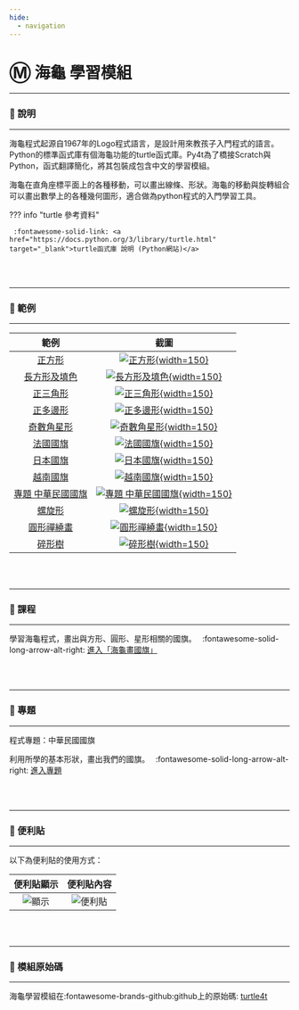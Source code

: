 ```yaml
---
hide:
  - navigation
---
```


# Ⓜ️ 海龜 學習模組

---------------

### 📗 說明

---------------

海龜程式起源自1967年的Logo程式語言，是設計用來教孩子入門程式的語言。Python的標準函式庫有個海龜功能的turtle函式庫。Py4t為了橋接Scratch與Python，函式翻譯簡化，將其包裝成包含中文的學習模組。

海龜在直角座標平面上的各種移動，可以畫出線條、形狀。海龜的移動與旋轉組合可以畫出數學上的各種幾何圖形，適合做為python程式的入門學習工具。

??? info "turtle 參考資料"

     :fontawesome-solid-link: <a href="https://docs.python.org/3/library/turtle.html" target="_blank">turtle函式庫 說明 (Python網站)</a>

<br/><br/>

---------------

### 📘 範例

---------------

| 範例                             | 截圖                                                              |
| :-----------:                    | :------------------------------------:                            |
| [正方形](draw_square.md)          | [![正方形](draw_square.jpg){width=150}](draw_square.md)           |
| [長方形及填色](rectangle_and_fill.md)          | [![長方形及填色](rectangle_and_fill.jpg){width=150}](rectangle_and_fill.md)           |
| [正三角形](draw_triangle.md)          | [![正三角形](draw_triangle.jpg){width=150}](draw_triangle.md)           |
| [正多邊形](regular_polygon.md)    | [![正多邊形](regular_polygon.jpg){width=150}](regular_polygon.md) |
| [奇數角星形](odd_number_star.md)               | [![奇數角星形](odd_number_star.jpg){width=150}](odd_number_star.md)                     |
| [法國國旗](flag_of_france.md)               | [![法國國旗](flag_of_france.jpg){width=150}](flag_of_france.md)
| [日本國旗](flag_of_japan.md)               | [![日本國旗](flag_of_japan.jpg){width=150}](flag_of_japan.md)                      |
| [越南國旗](flag_of_vietnam.md)               | [![越南國旗](flag_of_vietnam.jpg){width=150}](flag_of_vietnam.md)                      |
| [專題 中華民國國旗](roc_flag.md)               | [![專題 中華民國國旗](roc_flag.jpg){width=150}](roc_flag.md)                      |
| [螺旋形](spiral.md)               | [![螺旋形](spiral.jpg){width=150}](spiral.md)                     |
| [圓形禪繞畫](circle_zentangle.md)               | [![圓形禪繞畫](circle_zentangle.jpg){width=150}](circle_zentangle.md)                      |
| [碎形樹](fractal_tree.md)               | [![碎形樹](fractal_tree.jpg){width=150}](fractal_tree.md)      |




<br/><br/>


---------------

### 📒 課程

---------------

學習海龜程式，畫出與方形、圓形、星形相關的國旗。　 :fontawesome-solid-long-arrow-alt-right: <a href="../lesson/national_flag/" target="_blank">進入「海龜畫國旗」</a>

<br/><br/>

---------------

### 📕 專題

---------------

程式專題：中華民國國旗

利用所學的基本形狀，畫出我們的國旗。　 :fontawesome-solid-long-arrow-alt-right: <a href="../lesson/national_flag/project_roc_flag/" target="_blank">進入專題</a>

<br/><br/>

---------------

### 📗 便利貼

---------------

以下為便利貼的使用方式：

| 便利貼顯示                           | 便利貼內容                                                              |
| :-----------:                    | :------------------------------------:                            |
| ![顯示](turtle4t_display_postit.jpg)    | ![便利貼](turtle4t_postit.jpg)    |


<br/><br/>


---------------

### 📙 模組原始碼

---------------

海龜學習模組在:fontawesome-brands-github:github上的原始碼: [turtle4t](https://github.com/beardad1975/turtle4t)



